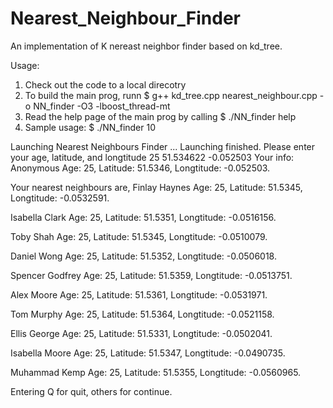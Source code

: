 Nearest_Neighbour_Finder
========================

An implementation of K nereast neighbor finder based on kd_tree.

Usage:
  
  1. Check out the code to a local direcotry
  2. To build the main prog, runn 
        $ g++ kd_tree.cpp nearest_neighbour.cpp -o NN_finder -O3 -lboost_thread-mt
  3. Read the help page of the main prog by calling
        $ ./NN_finder help
  4. Sample usage:
        $ ./NN_finder 10

Launching Nearest Neighbours Finder ...
Launching finished.
Please enter your age, latitude, and longtitude
25
51.534622
-0.052503
Your info: Anonymous
Age: 25, Latitude: 51.5346, Longtitude: -0.052503.

Your nearest neighbours are,
Finlay Haynes
Age: 25, Latitude: 51.5345, Longtitude: -0.0532591.

Isabella Clark
Age: 25, Latitude: 51.5351, Longtitude: -0.0516156.

Toby Shah
Age: 25, Latitude: 51.5345, Longtitude: -0.0510079.

Daniel Wong
Age: 25, Latitude: 51.5352, Longtitude: -0.0506018.

Spencer Godfrey
Age: 25, Latitude: 51.5359, Longtitude: -0.0513751.

Alex Moore
Age: 25, Latitude: 51.5361, Longtitude: -0.0531971.

Tom Murphy
Age: 25, Latitude: 51.5364, Longtitude: -0.0521158.

Ellis George
Age: 25, Latitude: 51.5331, Longtitude: -0.0502041.

Isabella Moore
Age: 25, Latitude: 51.5347, Longtitude: -0.0490735.

Muhammad Kemp
Age: 25, Latitude: 51.5355, Longtitude: -0.0560965.


Entering Q for quit, others for continue.
